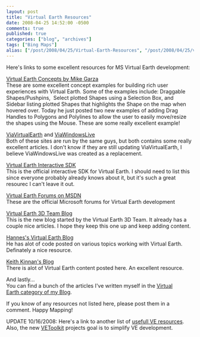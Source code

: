 ```yaml
---
layout: post
title: "Virtual Earth Resources"
date: 2008-04-25 14:52:00 -0500
comments: true
published: true
categories: ["blog", "archives"]
tags: ["Bing Maps"]
alias: ["/post/2008/04/25/Virtual-Earth-Resources", "/post/2008/04/25/virtual-earth-resources"]
---
```

<!-- more -->
<p>
Here&#39;s&nbsp;links to&nbsp;some excellent resources&nbsp;for MS&nbsp;Virtual Earth development: 
</p>
<p>
<a href="http://garzilla.net/vemaps/">Virtual Earth Concepts by Mike Garza</a><br />
These are some excellent concept examples&nbsp;for building rich user experiences with Virtual Earth. Some of the examples include: Draggable Shapes/Pushpins,&nbsp; Select plotted Shapes using a Selection Box, and Sidebar listing plotted Shapes that highlights the Shape on the map when hovered over. Today he just posted two new examples of adding Drag Handles to Polygons and Polylines to allow the user to easily move/resize the shapes using the Mouse. These are some really excellent example! 
</p>
<p>
<a href="http://viavirtualearth.com">ViaVirtualEarth</a> and <a href="http://www.viawindowslive.com/VirtualEarth.aspx">ViaWindowsLive</a><br />
Both of these sites are run by the same guys, but both contains some really excellent articles. I don&#39;t know if they are still updating ViaVirtualEarth, I believe ViaWindowsLive was created as a replacement. 
</p>
<p>
<a href="http://dev.live.com/virtualearth/sdk">Virtual Earth Interactive SDK</a><br />
This is the official interactive SDK for Virtual Earth. I should need to list this since everyone probably already knows about it, but it&#39;s such a great resourec I can&#39;t leave it out. 
</p>
<p>
<a href="http://forums.msdn.microsoft.com/en-US/vemapcontroldev/threads/">Virtual Earth Forums on MSDN</a><br />
These are the official Microsoft forums for Virtual Earth development
</p>
<p>
<a href="http://blogs.msdn.com/VirtualEarth3D/">Virtual Earth 3D Team Blog</a><br />
This is the new blog started by the Virtual Earth 3D Team. It already has a couple nice articles. I hope they keep this one up and keep adding content.
</p>
<p>
<a href="http://blogs.msdn.com/VirtualEarth3D/">Hannes&#39;s Virtual Earth Blog</a><br />
He has alot of code posted on various topics working with Virtual Earth. Definately a nice resource.
</p>
<p>
<a href="http://blogs.msdn.com/keithkin/default.aspx">Keith Kinnan&#39;s Blog</a><br />
There is alot of Virtual Earth content posted here. An excellent resource.
</p>
<p>
And lastly...<br />
You can find a bunch of the articles I&#39;ve written myself in the <a href="/category/Virtual-Earth.aspx">Virtual Earth&nbsp;category of my Blog</a>.
</p>
<p>
If you know of any resources not listed here, please post them in a comment. Happy Mapping!
</p>
<p>
UPDATE 10/16/2008: Here&#39;s a link to another list of <a href="http://social.msdn.microsoft.com/Forums/en-US/vemapcontroldev/thread/001db5dc-6fd3-4723-8654-971865ea281e">usefull VE resources</a>. Also, the new <a href="http://codeplex.com/VEToolkit">VEToolkit</a> projects goal is to simplify VE development.
</p>
